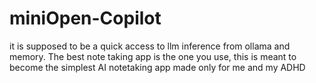 # miniOpen-Copilot
it is supposed to be a quick access to llm inference from ollama and memory. The best note taking app is the one you use, this is meant to become the simplest AI notetaking app made only for me and my ADHD
